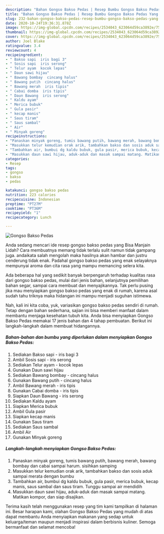 ```yaml
---
description: "Bahan Gongso Bakso Pedas | Resep Bumbu Gongso Bakso Pedas Yang Bisa Manjain Lidah"
title: "Bahan Gongso Bakso Pedas | Resep Bumbu Gongso Bakso Pedas Yang Bisa Manjain Lidah"
slug: 232-bahan-gongso-bakso-pedas-resep-bumbu-gongso-bakso-pedas-yang-bisa-manjain-lidah
date: 2020-10-24T19:36:31.878Z
image: https://img-global.cpcdn.com/recipes/2534043_623064d59ca3892e/751x532cq70/gongso-bakso-pedas-foto-resep-utama.jpg
thumbnail: https://img-global.cpcdn.com/recipes/2534043_623064d59ca3892e/751x532cq70/gongso-bakso-pedas-foto-resep-utama.jpg
cover: https://img-global.cpcdn.com/recipes/2534043_623064d59ca3892e/751x532cq70/gongso-bakso-pedas-foto-resep-utama.jpg
author: Joel Blake
ratingvalue: 3.4
reviewcount: 4
recipeingredient:
- " Bakso sapi  iris bagi 3"
- " Sosis sapi  iris serong"
- " Telur ayam  kocok lepas"
- " Daun sawi hijau"
- " Bawang bombay  cincang halus"
- " Bawang putih  cincang halus"
- " Bawang merah  iris tipis"
- " Cabai domba  iris tipis"
- " Daun Bawang  iris serong"
- " Kaldu ayam"
- " Merica bubuk"
- " Gula pasir"
- " kecap manis"
- " Saus tiram"
- " Saus sambal"
- " Air"
- " Minyak goreng"
recipeinstructions:
- "Panaskan minyak goreng, tumis bawang putih, bawang merah, bawang bombay dan cabai sampai harum. sisihkan samping"
- "Masukkan telur kemudian orak arik, tambahkan bakso dan sosis aduk sampai merata dengan bumbu"
- "Tambahkan air, bumbui dg kaldu bubuk, gula pasir, merica bubuk, kecap manis, saus sambal dan saus tiram. Tunggu sampai air mendidih"
- "Masukkan daun sawi hijau, aduk-aduk dan masak sampai matang. Matikan kompor, dan siap disajikan."
categories:
- Resep
tags:
- gongso
- bakso
- pedas

katakunci: gongso bakso pedas 
nutrition: 223 calories
recipecuisine: Indonesian
preptime: "PT27M"
cooktime: "PT36M"
recipeyield: "1"
recipecategory: Lunch

---
```



![Gongso Bakso Pedas](https://img-global.cpcdn.com/recipes/2534043_623064d59ca3892e/751x532cq70/gongso-bakso-pedas-foto-resep-utama.jpg)

Anda sedang mencari ide resep gongso bakso pedas yang Bisa Manjain Lidah? Cara membuatnya memang tidak terlalu sulit namun tidak gampang juga. andaikata salah mengolah maka hasilnya akan hambar dan justru cenderung tidak enak. Padahal gongso bakso pedas yang enak selayaknya mempunyai aroma dan cita rasa yang mampu memancing selera kita.

Ada beberapa hal yang sedikit banyak berpengaruh terhadap kualitas rasa dari gongso bakso pedas, mulai dari jenis bahan, selanjutnya pemilihan bahan segar, sampai cara membuat dan menyajikannya. Tak perlu pusing jika mau menyiapkan gongso bakso pedas yang enak di rumah, karena asal sudah tahu triknya maka hidangan ini mampu menjadi suguhan istimewa.




Nah, kali ini kita coba, yuk, variasikan gongso bakso pedas sendiri di rumah. Tetap dengan bahan sederhana, sajian ini bisa memberi manfaat dalam membantu menjaga kesehatan tubuh kita. Anda bisa menyiapkan Gongso Bakso Pedas memakai 17 jenis bahan dan 4 tahap pembuatan. Berikut ini langkah-langkah dalam membuat hidangannya.

<!--inarticleads1-->

##### Bahan-bahan dan bumbu yang diperlukan dalam menyiapkan Gongso Bakso Pedas:

1. Sediakan  Bakso sapi - iris bagi 3
1. Ambil  Sosis sapi - iris serong
1. Sediakan  Telur ayam - kocok lepas
1. Gunakan  Daun sawi hijau
1. Sediakan  Bawang bombay - cincang halus
1. Gunakan  Bawang putih - cincang halus
1. Ambil  Bawang merah - iris tipis
1. Gunakan  Cabai domba - iris tipis
1. Siapkan  Daun Bawang - iris serong
1. Sediakan  Kaldu ayam
1. Siapkan  Merica bubuk
1. Ambil  Gula pasir
1. Siapkan  kecap manis
1. Gunakan  Saus tiram
1. Sediakan  Saus sambal
1. Ambil  Air
1. Gunakan  Minyak goreng




<!--inarticleads2-->

##### Langkah-langkah menyiapkan Gongso Bakso Pedas:

1. Panaskan minyak goreng, tumis bawang putih, bawang merah, bawang bombay dan cabai sampai harum. sisihkan samping
1. Masukkan telur kemudian orak arik, tambahkan bakso dan sosis aduk sampai merata dengan bumbu
1. Tambahkan air, bumbui dg kaldu bubuk, gula pasir, merica bubuk, kecap manis, saus sambal dan saus tiram. Tunggu sampai air mendidih
1. Masukkan daun sawi hijau, aduk-aduk dan masak sampai matang. Matikan kompor, dan siap disajikan.




Terima kasih telah menggunakan resep yang tim kami tampilkan di halaman ini. Besar harapan kami, olahan Gongso Bakso Pedas yang mudah di atas dapat membantu Anda menyiapkan makanan yang sedap untuk keluarga/teman maupun menjadi inspirasi dalam berbisnis kuliner. Semoga bermanfaat dan selamat mencoba!
